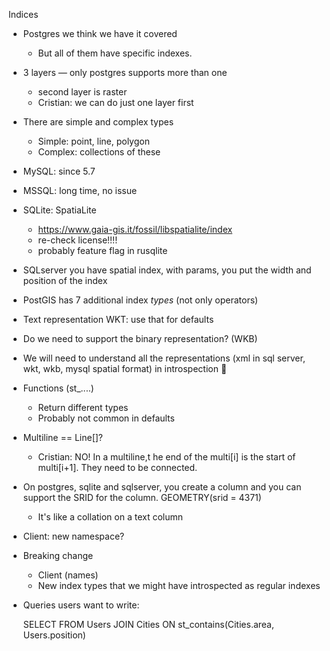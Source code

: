 Indices
- Postgres we think we have it covered
    - But all of them have specific indexes.

- 3 layers — only postgres supports more than one
    - second layer is raster
    - Cristian: we can do just one layer first
- There are simple and complex types
  - Simple: point, line, polygon
  - Complex: collections of these

- MySQL: since 5.7
- MSSQL: long time, no issue
- SQLite: SpatiaLite
    - https://www.gaia-gis.it/fossil/libspatialite/index
    - re-check license!!!!
    - probably feature flag in rusqlite
- SQLserver you have spatial index, with params, you put the width and position of the index
- PostGIS has 7 additional index _types_ (not only operators)
- Text representation WKT: use that for defaults
- Do we need to support the binary representation? (WKB)
- We will need to understand all the representations (xml in sql server, wkt, wkb, mysql spatial format) in introspection :tada:

- Functions (st_....)
  - Return different types
  - Probably not common in defaults

- Multiline == Line[]?
  - Cristian: NO! In a multiline,t he end of the multi[i] is the start of multi[i+1]. They need to be connected.

- On postgres, sqlite and sqlserver, you create a column and you can support the SRID for the column. GEOMETRY(srid = 4371)
  - It's like a collation on a text column

- Client: new namespace?

- Breaking change
  - Client (names)
  - New index types that we might have introspected as regular indexes

- Queries users want to write:

    SELECT FROM Users
        JOIN Cities
            ON st_contains(Cities.area, Users.position)
